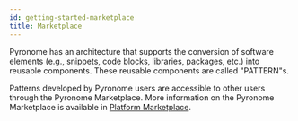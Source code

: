 ```yaml
---
id: getting-started-marketplace
title: Marketplace
---
```


<a id="aHeaderMenuAnchor" data-header-menu="Docs"></a>

Pyronome has an architecture that supports the conversion of software elements (e.g., snippets, code blocks, libraries, packages, etc.) into reusable components. These reusable components are called "PATTERN"s.

Patterns developed by Pyronome users are accessible to other users through the Pyronome Marketplace. More information on the Pyronome Marketplace is available in [Platform Marketplace](/latest/en/docs/platform-marketplace).